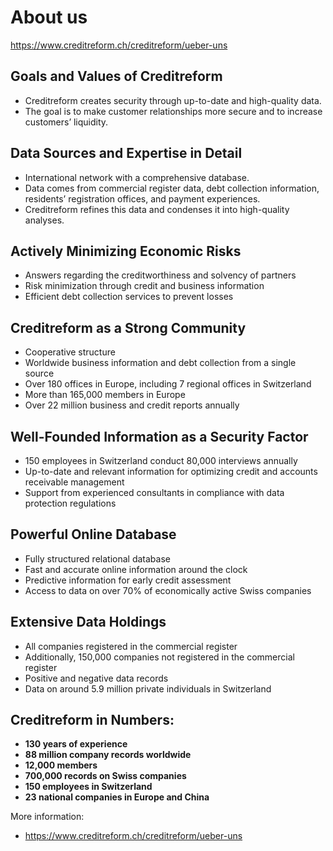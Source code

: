# About us
https://www.creditreform.ch/creditreform/ueber-uns

## Goals and Values of Creditreform

- Creditreform creates security through up-to-date and high-quality data.  
- The goal is to make customer relationships more secure and to increase customers’ liquidity.

## Data Sources and Expertise in Detail

- International network with a comprehensive database.  
- Data comes from commercial register data, debt collection information, residents’ registration offices, and payment experiences.  
- Creditreform refines this data and condenses it into high-quality analyses.

## Actively Minimizing Economic Risks
- Answers regarding the creditworthiness and solvency of partners
- Risk minimization through credit and business information
- Efficient debt collection services to prevent losses

## Creditreform as a Strong Community
- Cooperative structure
- Worldwide business information and debt collection from a single source
- Over 180 offices in Europe, including 7 regional offices in Switzerland
- More than 165,000 members in Europe
- Over 22 million business and credit reports annually

## Well-Founded Information as a Security Factor
- 150 employees in Switzerland conduct 80,000 interviews annually
- Up-to-date and relevant information for optimizing credit and accounts receivable management
- Support from experienced consultants in compliance with data protection regulations

## Powerful Online Database
- Fully structured relational database
- Fast and accurate online information around the clock
- Predictive information for early credit assessment
- Access to data on over 70% of economically active Swiss companies

## Extensive Data Holdings
- All companies registered in the commercial register
- Additionally, 150,000 companies not registered in the commercial register
- Positive and negative data records
- Data on around 5.9 million private individuals in Switzerland

## Creditreform in Numbers:

- **130 years of experience**
- **88 million company records worldwide**
- **12,000 members**
- **700,000 records on Swiss companies**
- **150 employees in Switzerland**
- **23 national companies in Europe and China**

More information:
- https://www.creditreform.ch/creditreform/ueber-uns